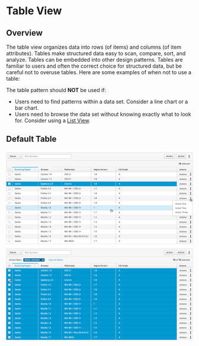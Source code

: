 # Table View

## Overview

The table view organizes data into rows (of items) and columns (of item attributes). Tables make structured data easy to scan, compare, sort, and analyze. Tables can be embedded into other design patterns. Tables are familiar to users and often the correct choice for structured data, but be careful not to overuse tables. Here are some examples of when not to use a table:

The table pattern should **NOT** be used if:

- Users need to find patterns within a data set. Consider a line chart or a bar chart.
- Users need to browse the data set without knowing exactly what to look for. Consider using a [List View](https://www.patternfly.org/pattern-library/content-views/list-view/#/api).

## Default Table

![Default Table](img/table-example.png)
